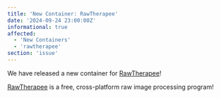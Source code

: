 ```yaml
---
title: 'New Container: RawTherapee'
date: '2024-09-24 23:00:00Z'
informational: true
affected:
  - 'New Containers'
  - 'rawtherapee'
section: 'issue'
---
```

We have released a new container for [RawTherapee](https://github.com/linuxserver/docker-rawtherapee/)!

[RawTherapee](https://rawtherapee.com/) is a free, cross-platform raw image processing program!
